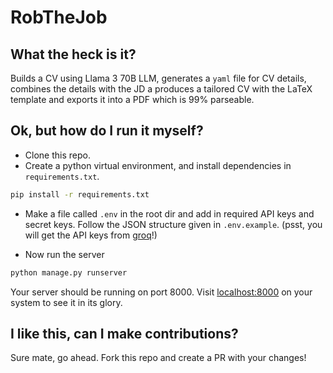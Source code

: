 # RobTheJob

## What the heck is it?

Builds a CV using Llama 3 70B LLM, generates a `yaml` file for CV details, combines the details with the JD a produces a tailored CV with the LaTeX template and exports it into a PDF which is 99% parseable.

## Ok, but how do I run it myself?

- Clone this repo.
- Create a python virtual environment, and install dependencies in `requirements.txt`.

```bash
pip install -r requirements.txt
```

- Make a file called `.env` in the root dir and add in required API keys and secret keys. Follow the JSON structure given in `.env.example`. (psst, you will get the API keys from [groq](https://groq.com/)!)
<!-- - Run database migrations and create a superuser.

```bash
python manage.py makemigrations
python manage.py migrate
python manage.py createsuperuser
``` -->

- Now run the server

```bash
python manage.py runserver
```

Your server should be running on port 8000. Visit [localhost:8000](http://localhost:8000/) on your system to see it in its glory.

## I like this, can I make contributions?

Sure mate, go ahead. Fork this repo and create a PR with your changes!